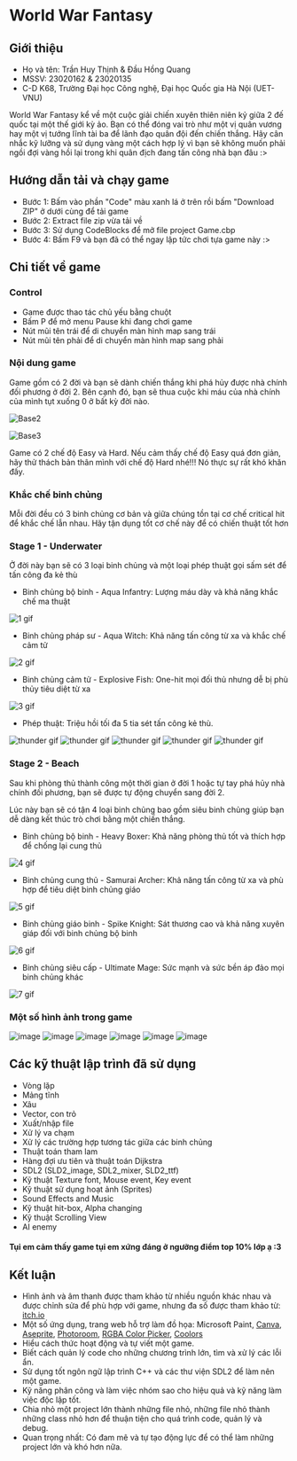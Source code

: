 
# World War Fantasy



## Giới thiệu
- Họ và tên: Trần Huy Thịnh & Đầu Hồng Quang
- MSSV: 23020162 & 23020135
- C-D K68, Trường Đại học Công nghệ, Đại học Quốc gia Hà Nội (UET-VNU)
    
World War Fantasy kể về một cuộc giải chiến xuyên thiên niên kỷ giữa 2 đế quốc tại một thế giới kỳ ảo. Bạn có thể đóng vai trò như một vị quân vương hay một vị tướng lĩnh tài ba để lãnh đạo quân đội đến chiến thắng. Hãy cân nhắc kỹ lưỡng và sử dụng vàng một cách hợp lý vì bạn sẽ không muốn phải ngồi đợi vàng hồi lại trong khi quân địch đang tấn công nhà bạn đâu :>
## Hướng dẫn tải và chạy game
- Bước 1: Bấm vào phần "Code" màu xanh lá ở trên rồi bấm "Download ZIP" ở dưới cùng để tải game
- Bước 2: Extract file zip vừa tải về
- Bước 3: Sử dụng CodeBlocks để mở file project Game.cbp
- Bước 4: Bấm F9 và bạn đã có thể ngay lập tức chơi tựa game này :>
## Chi tiết về game

### Control
- Game được thao tác chủ yếu bằng chuột
- Bấm P để mở menu Pause khi đang chơi game
- Nút mũi tên trái để di chuyển màn hình map sang trái
- Nút mũi tên phải để di chuyển màn hình map sang phải

### Nội dung game
Game gồm có 2 đời và bạn sẽ dành chiến thắng khi phá hủy được nhà chính đối phương ở đời 2. Bên cạnh đó, bạn sẽ thua cuộc khi máu của nhà chính của mình tụt xuống 0 ở bất kỳ đời nào.

![Base2](https://github.com/kane2303/Knight/assets/144300123/605a5c05-907d-47e7-9a53-bffec1c4ed5a)

![Base3](https://github.com/kane2303/Knight/assets/144300123/fc91f033-d23d-45d5-a3e2-9cebb564ab64)


Game có 2 chế độ Easy và Hard. Nếu cảm thấy chế độ Easy quá đơn giản, hãy thử thách bản thân mình với chế độ Hard nhé!!! Nó thực sự rất khó khăn đấy.

### Khắc chế binh chủng
Mỗi đời đều có 3 binh chủng cơ bản và giữa chúng tồn tại cơ chế critical hit để khắc chế lẫn nhau. Hãy tận dụng tốt cơ chế này để có chiến thuật tốt hơn

### Stage 1 - Underwater
Ở đời này bạn sẽ có 3 loại binh chủng và một loại phép thuật gọi sấm sét để tấn công đa kẻ thù
- Binh chủng bộ binh - Aqua Infantry: Lượng máu dày và khả năng khắc chế ma thuật
  
![1 gif](https://github.com/kane2303/Knight/assets/144300123/650777ef-d4ed-49bb-b4f5-144be6f6fd1b)

- Binh chủng pháp sư - Aqua Witch: Khả năng tấn công từ xa và khắc chế cảm tử
  
![2 gif](https://github.com/kane2303/Knight/assets/144300123/b6542707-d09c-4f9a-9bf5-f22fcf0f65a4)

- Binh chủng cảm tử - Explosive Fish: One-hit mọi đối thủ nhưng dễ bị phù thủy tiêu diệt từ xa

![3 gif](https://github.com/kane2303/Knight/assets/144300123/c914a68b-ea00-4df9-9530-51780ab9178c)

- Phép thuật: Triệu hồi tối đa 5 tia sét tấn công kẻ thù.

![thunder gif](https://github.com/kane2303/Knight/assets/144300123/665115a1-cf2a-4621-9bb4-65fda5dfaa90)
![thunder gif](https://github.com/kane2303/Knight/assets/144300123/665115a1-cf2a-4621-9bb4-65fda5dfaa90)
![thunder gif](https://github.com/kane2303/Knight/assets/144300123/665115a1-cf2a-4621-9bb4-65fda5dfaa90)
![thunder gif](https://github.com/kane2303/Knight/assets/144300123/665115a1-cf2a-4621-9bb4-65fda5dfaa90)
![thunder gif](https://github.com/kane2303/Knight/assets/144300123/665115a1-cf2a-4621-9bb4-65fda5dfaa90)

### Stage 2 - Beach
Sau khi phòng thủ thành công một thời gian ở đời 1 hoặc tự tay phá hủy nhà chính đối phương, bạn sẽ được tự động chuyển sang đời 2. 

Lúc này bạn sẽ có tận 4 loại binh chủng bao gồm siêu binh chủng giúp bạn dễ dàng kết thúc trò chơi bằng một chiến thắng.
- Binh chủng bộ binh - Heavy Boxer: Khả năng phòng thủ tốt và thích hợp để chống lại cung thủ

![4 gif](https://github.com/kane2303/Knight/assets/144300123/78848b50-ac88-4bcb-ac3f-0d9bceb6e7cd)

- Binh chủng cung thủ - Samurai Archer: Khả năng tấn công từ xa và phù hợp để tiêu diệt binh chủng giáo

![5 gif](https://github.com/kane2303/Knight/assets/144300123/aa4ec7cf-761e-497e-acba-ece50944d4a6)

- Binh chủng giáo binh - Spike Knight: Sát thương cao và khả năng xuyên giáp đối với binh chủng bộ binh
  
![6 gif](https://github.com/kane2303/Knight/assets/144300123/0780a230-d13d-4b15-888d-0fcc323e39a7)

- Binh chủng siêu cấp - Ultimate Mage: Sức mạnh và sức bền áp đảo mọi binh chủng khác
  
![7 gif](https://github.com/kane2303/Knight/assets/144300123/1e30795d-0479-4eb7-9e2b-41b4006d34a5)

### Một số hình ảnh trong game
![image](https://github.com/kane2303/Knight/assets/144300123/8b1087ce-1578-4445-a78c-597b204a0822)
![image](https://github.com/kane2303/Knight/assets/144300123/4883bc68-c35b-48bb-95e7-a4b24bdd6729)
![image](https://github.com/kane2303/Knight/assets/144300123/3ec77e39-a0b0-4b06-a1bc-db8de6d7698d)
![image](https://github.com/kane2303/Knight/assets/144300123/1b14c18a-afec-4b7b-ac22-e691e249c880)
![image](https://github.com/kane2303/Knight/assets/144300123/4b6b4b27-b827-421c-af32-f6f3aac038eb)
![image](https://github.com/kane2303/Knight/assets/144300123/34697f7b-e185-49d3-8c2c-12f85b52f0de)





## Các kỹ thuật lập trình đã sử dụng
- Vòng lặp
- Mảng tĩnh
- Xâu
- Vector, con trỏ
- Xuất/nhập file
- Xử lý va chạm
- Xử lý các trường hợp tương tác giữa các binh chủng
- Thuật toán tham lam
- Hàng đợi ưu tiên và thuật toán Dijkstra
- SDL2 (SLD2_image, SDL2_mixer, SLD2_ttf)
- Kỹ thuật Texture font, Mouse event, Key event
- Kỹ thuật sử dụng hoạt ảnh (Sprites)
- Sound Effects and Music
- Kỹ thuật hit-box, Alpha changing
- Kỹ thuật Scrolling View
- AI enemy

#### Tụi em cảm thấy game tụi em xứng đáng ở ngưỡng điểm top 10% lớp ạ :3


## Kết luận
- Hình ảnh và âm thanh được tham khảo từ nhiều nguồn khác nhau và được chỉnh sửa để phù hợp với game, nhưng đa số được tham khảo từ: [itch.io](https://itch.io/game-assets/free)
- Một số ứng dụng, trang web hỗ trợ làm đồ họa: Microsoft Paint, [Canva](https://www.canva.com/vi_vn/), [Aseprite](https://www.aseprite.org/), [Photoroom](https://www.photoroom.com/), [RGBA Color Picker](https://rgbacolorpicker.com/), [Coolors](https://coolors.co/)
- Hiểu cách thức hoạt động và tự viết một game.
- Biết cách quản lý code cho những chương trình lớn, tìm và xử lý các lỗi ẩn.
- Sử dụng tốt ngôn ngữ lập trình C++ và các thư viện SDL2 để làm nên một game.
- Kỹ năng phân công và làm việc nhóm sao cho hiệu quả và kỹ năng làm việc độc lập tốt.
- Chia nhỏ một project lớn thành những file nhỏ, những file nhỏ thành những class nhỏ hơn để thuận tiện cho quá trình code, quản lý và debug.
- Quan trọng nhất: Có đam mê và tự tạo động lực để có thể làm những project lớn và khó hơn nữa.


